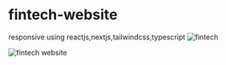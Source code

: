 # fintech-website
responsive using reactjs,nextjs,tailwindcss,typescript
![fintech](https://github.com/fuyaram/fintech-website/assets/143484868/2e7337a1-e568-4618-8e9a-8e3cf313ef27)


![fintech website](https://github.com/fuyaram/fintech-website/assets/143484868/c88b17ff-df53-4a78-98ce-3adf185574bb)
